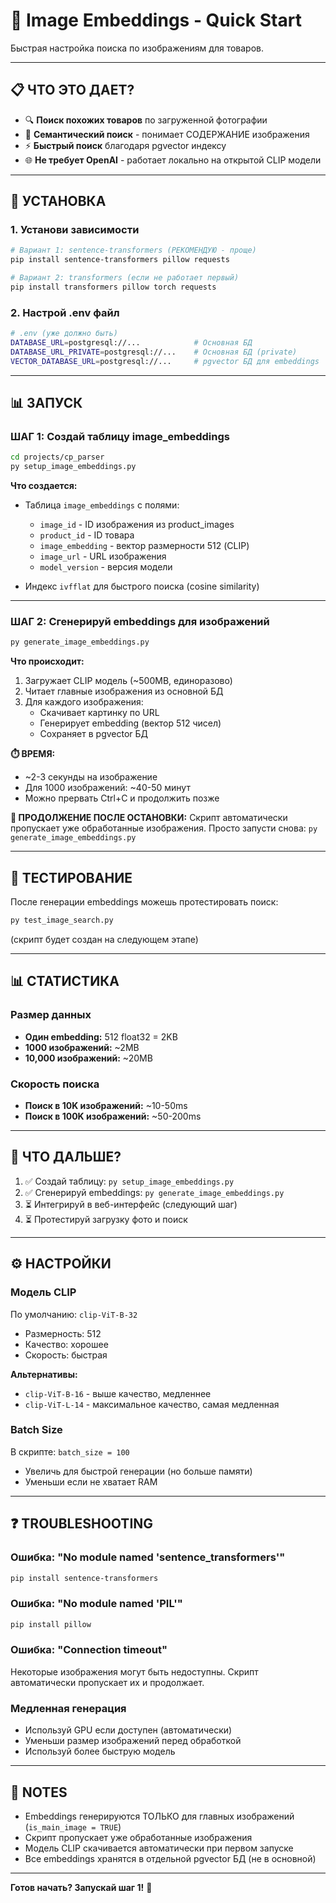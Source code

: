 # 🎨 Image Embeddings - Quick Start

Быстрая настройка поиска по изображениям для товаров.

---

## 📋 ЧТО ЭТО ДАЕТ?

- 🔍 **Поиск похожих товаров** по загруженной фотографии
- 🎯 **Семантический поиск** - понимает СОДЕРЖАНИЕ изображения
- ⚡ **Быстрый поиск** благодаря pgvector индексу
- 🌐 **Не требует OpenAI** - работает локально на открытой CLIP модели

---

## 🚀 УСТАНОВКА

### 1. Установи зависимости

```bash
# Вариант 1: sentence-transformers (РЕКОМЕНДУЮ - проще)
pip install sentence-transformers pillow requests

# Вариант 2: transformers (если не работает первый)
pip install transformers pillow torch requests
```

### 2. Настрой .env файл

```bash
# .env (уже должно быть)
DATABASE_URL=postgresql://...            # Основная БД
DATABASE_URL_PRIVATE=postgresql://...    # Основная БД (private)
VECTOR_DATABASE_URL=postgresql://...     # pgvector БД для embeddings
```

---

## 📊 ЗАПУСК

### ШАГ 1: Создай таблицу image_embeddings

```bash
cd projects/cp_parser
py setup_image_embeddings.py
```

**Что создается:**
- Таблица `image_embeddings` с полями:
  - `image_id` - ID изображения из product_images
  - `product_id` - ID товара
  - `image_embedding` - вектор размерности 512 (CLIP)
  - `image_url` - URL изображения
  - `model_version` - версия модели

- Индекс `ivfflat` для быстрого поиска (cosine similarity)

---

### ШАГ 2: Сгенерируй embeddings для изображений

```bash
py generate_image_embeddings.py
```

**Что происходит:**
1. Загружает CLIP модель (~500MB, единоразово)
2. Читает главные изображения из основной БД
3. Для каждого изображения:
   - Скачивает картинку по URL
   - Генерирует embedding (вектор 512 чисел)
   - Сохраняет в pgvector БД

**⏱️ ВРЕМЯ:**
- ~2-3 секунды на изображение
- Для 1000 изображений: ~40-50 минут
- Можно прервать Ctrl+C и продолжить позже

**🔄 ПРОДОЛЖЕНИЕ ПОСЛЕ ОСТАНОВКИ:**
Скрипт автоматически пропускает уже обработанные изображения.
Просто запусти снова: `py generate_image_embeddings.py`

---

## 🧪 ТЕСТИРОВАНИЕ

После генерации embeddings можешь протестировать поиск:

```bash
py test_image_search.py
```

(скрипт будет создан на следующем этапе)

---

## 📊 СТАТИСТИКА

### Размер данных

- **Один embedding:** 512 float32 = 2KB
- **1000 изображений:** ~2MB
- **10,000 изображений:** ~20MB

### Скорость поиска

- **Поиск в 10K изображений:** ~10-50ms
- **Поиск в 100K изображений:** ~50-200ms

---

## 🎯 ЧТО ДАЛЬШЕ?

1. ✅ Создай таблицу: `py setup_image_embeddings.py`
2. ✅ Сгенерируй embeddings: `py generate_image_embeddings.py`
3. ⏳ Интегрируй в веб-интерфейс (следующий шаг)
4. ⏳ Протестируй загрузку фото и поиск

---

## ⚙️ НАСТРОЙКИ

### Модель CLIP

По умолчанию: `clip-ViT-B-32`
- Размерность: 512
- Качество: хорошее
- Скорость: быстрая

**Альтернативы:**
- `clip-ViT-B-16` - выше качество, медленнее
- `clip-ViT-L-14` - максимальное качество, самая медленная

### Batch Size

В скрипте: `batch_size = 100`
- Увеличь для быстрой генерации (но больше памяти)
- Уменьши если не хватает RAM

---

## ❓ TROUBLESHOOTING

### Ошибка: "No module named 'sentence_transformers'"

```bash
pip install sentence-transformers
```

### Ошибка: "No module named 'PIL'"

```bash
pip install pillow
```

### Ошибка: "Connection timeout"

Некоторые изображения могут быть недоступны.
Скрипт автоматически пропускает их и продолжает.

### Медленная генерация

- Используй GPU если доступен (автоматически)
- Уменьши размер изображений перед обработкой
- Используй более быструю модель

---

## 📝 NOTES

- Embeddings генерируются ТОЛЬКО для главных изображений (`is_main_image = TRUE`)
- Скрипт пропускает уже обработанные изображения
- Модель CLIP скачивается автоматически при первом запуске
- Все embeddings хранятся в отдельной pgvector БД (не в основной)

---

**Готов начать? Запускай шаг 1!** 🚀




